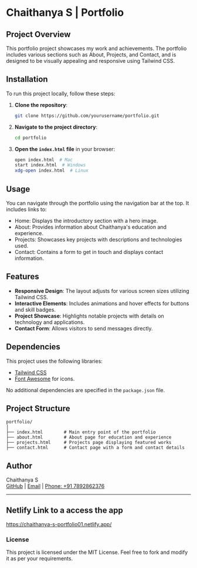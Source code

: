 # Chaithanya S | Portfolio

## Project Overview
This portfolio project showcases my work and achievements. The portfolio includes various sections such as About, Projects, and Contact, and is designed to be visually appealing and responsive using Tailwind CSS.

## Installation
To run this project locally, follow these steps:

1. **Clone the repository**:
   ```bash
   git clone https://github.com/yourusername/portfolio.git
   ```

2. **Navigate to the project directory**:
   ```bash
   cd portfolio
   ```

3. **Open the `index.html` file** in your browser:
   ```bash
   open index.html  # Mac
   start index.html  # Windows
   xdg-open index.html  # Linux
   ```

## Usage
You can navigate through the portfolio using the navigation bar at the top. It includes links to:
- Home: Displays the introductory section with a hero image.
- About: Provides information about Chaithanya's education and experience.
- Projects: Showcases key projects with descriptions and technologies used.
- Contact: Contains a form to get in touch and displays contact information.

## Features
- **Responsive Design**: The layout adjusts for various screen sizes utilizing Tailwind CSS.
- **Interactive Elements**: Includes animations and hover effects for buttons and skill badges.
- **Project Showcase**: Highlights notable projects with details on technology and applications.
- **Contact Form**: Allows visitors to send messages directly.

## Dependencies
This project uses the following libraries:
- [Tailwind CSS](https://tailwindcss.com/)
- [Font Awesome](https://fontawesome.com/) for icons.

No additional dependencies are specified in the `package.json` file.

## Project Structure
```
portfolio/
│
├── index.html        # Main entry point of the portfolio
├── about.html        # About page for education and experience
├── projects.html     # Projects page displaying featured works
├── contact.html      # Contact page with a form and contact details
```

## Author
Chaithanya S  
[GitHub](https://github.com/chaithanya762) | [Email](mailto:chaithanyagowda762@gmail.com) | [Phone: +91 7892862376](tel:+917892862376)

---
## Netlify Link to a access the app
https://chaithanya-s-portfolio01.netlify.app/

### License
This project is licensed under the MIT License. Feel free to fork and modify it as per your requirements.
```
